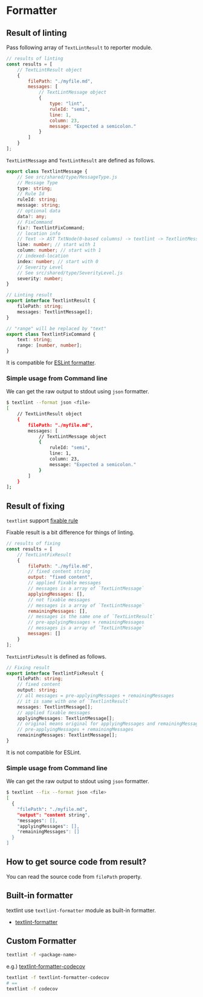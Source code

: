 # Formatter

## Result of linting

Pass following array of `TextLintResult` to reporter module.

```js
// results of linting
const results = [
    // TextLintResult object
    {
        filePath: "./myfile.md",
        messages: [
            // TextLintMessage object
            {
                type: "lint",
                ruleId: "semi",
                line: 1,
                column: 23,
                message: "Expected a semicolon."
            }
        ]
    }
];
```

`TextLintMessage` and `TextLintResult` are defined as follows.

```typescript
export class TextlintMessage {
    // See src/shared/type/MessageType.js
    // Message Type
    type: string;
    // Rule Id
    ruleId: string;
    message: string;
    // optional data
    data?: any;
    // FixCommand
    fix?: TextlintFixCommand;
    // location info
    // Text -> AST TxtNode(0-based columns) -> textlint -> TextlintMessage(**1-based columns**)
    line: number; // start with 1
    column: number; // start with 1
    // indexed-location
    index: number; // start with 0
    // Severity Level
    // See src/shared/type/SeverityLevel.js
    severity: number;
}

// Linting result
export interface TextlintResult {
    filePath: string;
    messages: TextlintMessage[];
}

// "range" will be replaced by "text"
export class TextlintFixCommand {
    text: string;
    range: [number, number];
}
```

It is compatible for [ESLint formatter](https://eslint.org/docs/developer-guide/working-with-custom-formatters "Documentation - ESLint - Pluggable JavaScript linter"). 

### Simple usage from Command line

We can get the raw output to stdout using `json` formatter.

```sh
$ textlint --format json <file>
[
    // TextLintResult object
    {
        filePath: "./myfile.md",
        messages: [
            // TextLintMessage object
            {
                ruleId: "semi",
                line: 1,
                column: 23,
                message: "Expected a semicolon."
            }
        ]
    }
];
```

## Result of fixing

`textlint` support [fixable rule](./rule-fixable.md)

Fixable result is a bit difference for things of linting.

```js
// results of fixing
const results = [
    // TextLintFixResult
    {
        filePath: "./myfile.md",
        // fixed content string
        output: "fixed content",
        // applied fixable messages
        // messages is a array of `TextLintMessage`
        applyingMessages: [],
        // not fixable messages
        // messages is a array of `TextLintMessage`
        remainingMessages: [],
        // messages is the same one of `TextLintResult`
        // pre-applyingMessages + remainingMessages
        // messages is a array of `TextLintMessage`
        messages: []
    }
];
```

`TextLintFixResult` is defined as follows.

```typescript
// Fixing result
export interface TextlintFixResult {
    filePath: string;
    // fixed content
    output: string;
    // all messages = pre-applyingMessages + remainingMessages
    // it is same with one of `TextlintResult`
    messages: TextlintMessage[];
    // applied fixable messages
    applyingMessages: TextlintMessage[];
    // original means original for applyingMessages and remainingMessages
    // pre-applyingMessages + remainingMessages
    remainingMessages: TextlintMessage[];
}
```
It is not compatible for ESLint.

### Simple usage from Command line

We can get the raw output to stdout using `json` formatter.

```sh
$ textlint --fix --format json <file>
[
  {
    "filePath": "./myfile.md",
    "output": "content string",
    "messages": [],
    "applyingMessages": [],
    "remainingMessages": []
  }
]
```


## How to get source code from result?

You can read the source code from `filePath` property.

## Built-in formatter

textlint use `textlint-formatter` module as built-in formatter.

- [textlint-formatter](../packages/textlint-formatter/README.md "textlint-formatter")

## Custom Formatter

```sh
textlint -f <package-name>
```

e.g.) [textlint-formatter-codecov](https://github.com/azu/textlint-formatter-codecov/tree/a5b93248e9c1d5719684b16ff87342d8654e2aa0 "textlint-formatter-codecov")

```sh
textlint -f textlint-formatter-codecov
# ==
textlint -f codecov
```
